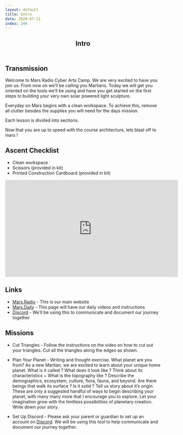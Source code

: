 ```yaml
---
layout: default
title: Intro
date: 2020-07-11
index: 249
---
```


<article id="Class">
        <header>
                <h1>Intro</h1>
        </header>
        <div class="class-transmission">
                <h2>Transmission</h2>
                <p>Welcome to Mars Radio Cyber Arts Camp. We are very excited to have you join us. From now on we’ll be calling you Martians. Today we will get you oriented on the tools we’ll be using and have you get started on the first steps to building your very own solar powered light sculpture. </p>
                <p>Everyday on Mars begins with a clean workspace. To achieve this, remove all clutter besides the supplies you will need for the days mission. </p>
                <p>Each lesson is divided into sections.</p>
                <p>Now that you are up to speed with the course architecture, lets blast off to mars !</p>
        </div>
        <div class="class-ascent_checklist">
                <h2>Ascent Checklist</h2>
                <ul>
                        <li data-icon="✨">Clean workspace</li>
                        <li data-icon="✂️">Scissors (provided in kit)</li>
                        <li data-icon="📄">Printed Construction Cardboard (provided in kit)</li>
                </ul>
        </div>
        <div class="video">
                <iframe width="560" height="315" src="https://www.youtube.com/embed/y5Yl3jWW4N0" frameborder="0" allow="accelerometer; autoplay; encrypted-media; gyroscope; picture-in-picture" allowfullscreen></iframe>
        </div>
        <div class="class-links">
                <h2>Links</h2>
                <ul>
                        <li data-icon="🚀"><a href="https://mars.radio">Mars.Radio</a> - This is our main website</li>
                        <li data-icon="🚀"><a href="https://mars.radio/syllabus/">Mars.Daily</a> - This page will have our daily videos and instructions</li>
                        <li data-icon="🚀"><a href="https://discord.gg/Pe3FaP">Discord</a> - We’ll be using this to communicate and document our journey together</li>
                </ul>
        </div>
        <div class="class-mission">
                <h2>Missions</h2>
                <ul>
                        <li data-icon="✂️🔺">
                                <p><span class="strong">Cut Triangles</span> - Follow the instructions on the video on how to cut out your triangles. Cut all the triangles along the edges as shown.</p>
                        </li>
                        <li data-icon="🖊">
                                <p><span class="strong">Plan Your Planet</span> - Writing and thought exercise. What planet are you from? As a new Martian, we are excited to learn about your unique home planet. What is it called ? What does it look like ? Think about its characteristics ~ What is the topography like ? Describe the demographics, ecosystem, culture, flora, fauna, and beyond. Are there beings that walk its surface ? Is it solid ? Tell us story about it’s origin. These are only a suggested handful of ways to begin describing your planet, with many many more that I encourage you to explore. Let your imagination grow with the limitless possibilities of planetary creation. Write down your story.</p>
                        </li>
                        <li data-icon="👽">
                                <p><span class="strong">Set Up Discord</span> - Please ask your parent or guardian to set up an account on <a href="https://discord.gg/Pe3FaP">Discord</a>. We will be using this tool to help communicate and document our journey together. </p>
                        </li>
                </ul>
        </div>

</article>
<footer>
</footer>